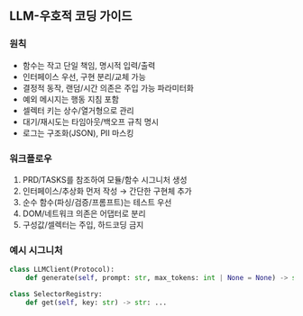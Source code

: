 ## LLM-우호적 코딩 가이드

### 원칙
- 함수는 작고 단일 책임, 명시적 입력/출력
- 인터페이스 우선, 구현 분리/교체 가능
- 결정적 동작, 랜덤/시간 의존은 주입 가능 파라미터화
- 예외 메시지는 행동 지침 포함
- 셀렉터 키는 상수/열거형으로 관리
- 대기/재시도는 타임아웃/백오프 규칙 명시
- 로그는 구조화(JSON), PII 마스킹

### 워크플로우
1. PRD/TASKS를 참조하여 모듈/함수 시그니처 생성
2. 인터페이스/추상화 먼저 작성 → 간단한 구현체 추가
3. 순수 함수(파싱/검증/프롬프트)는 테스트 우선
4. DOM/네트워크 의존은 어댑터로 분리
5. 구성값/셀렉터는 주입, 하드코딩 금지

### 예시 시그니처
```python
class LLMClient(Protocol):
    def generate(self, prompt: str, max_tokens: int | None = None) -> str: ...

class SelectorRegistry:
    def get(self, key: str) -> str: ...
```

